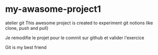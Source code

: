 # my-awasome-project1
atelier git
 This awesome project is created to experiment git notions like clone, push and pull)

Je remodifie le projet pour le commit sur github et valider l'exercice


Git is my best friend
